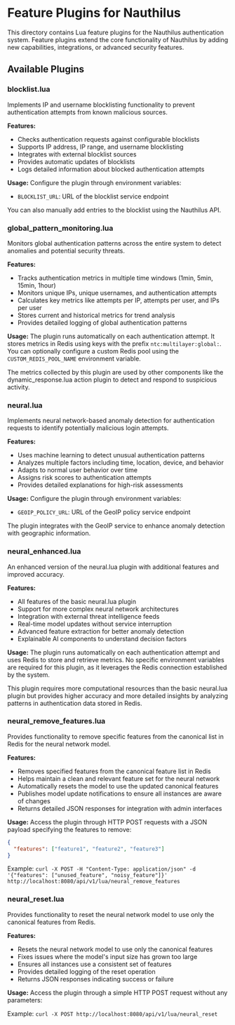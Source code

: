 # Feature Plugins for Nauthilus

This directory contains Lua feature plugins for the Nauthilus authentication system. Feature plugins extend the core functionality of Nauthilus by adding new capabilities, integrations, or advanced security features.

## Available Plugins

### blocklist.lua
Implements IP and username blocklisting functionality to prevent authentication attempts from known malicious sources.

**Features:**
- Checks authentication requests against configurable blocklists
- Supports IP address, IP range, and username blocklisting
- Integrates with external blocklist sources
- Provides automatic updates of blocklists
- Logs detailed information about blocked authentication attempts

**Usage:**
Configure the plugin through environment variables:
- `BLOCKLIST_URL`: URL of the blocklist service endpoint

You can also manually add entries to the blocklist using the Nauthilus API.

### global_pattern_monitoring.lua
Monitors global authentication patterns across the entire system to detect anomalies and potential security threats.

**Features:**
- Tracks authentication metrics in multiple time windows (1min, 5min, 15min, 1hour)
- Monitors unique IPs, unique usernames, and authentication attempts
- Calculates key metrics like attempts per IP, attempts per user, and IPs per user
- Stores current and historical metrics for trend analysis
- Provides detailed logging of global authentication patterns

**Usage:**
The plugin runs automatically on each authentication attempt. It stores metrics in Redis using keys with the prefix `ntc:multilayer:global:`. You can optionally configure a custom Redis pool using the `CUSTOM_REDIS_POOL_NAME` environment variable.

The metrics collected by this plugin are used by other components like the dynamic_response.lua action plugin to detect and respond to suspicious activity.

### neural.lua
Implements neural network-based anomaly detection for authentication requests to identify potentially malicious login attempts.

**Features:**
- Uses machine learning to detect unusual authentication patterns
- Analyzes multiple factors including time, location, device, and behavior
- Adapts to normal user behavior over time
- Assigns risk scores to authentication attempts
- Provides detailed explanations for high-risk assessments

**Usage:**
Configure the plugin through environment variables:
- `GEOIP_POLICY_URL`: URL of the GeoIP policy service endpoint

The plugin integrates with the GeoIP service to enhance anomaly detection with geographic information.

### neural_enhanced.lua
An enhanced version of the neural.lua plugin with additional features and improved accuracy.

**Features:**
- All features of the basic neural.lua plugin
- Support for more complex neural network architectures
- Integration with external threat intelligence feeds
- Real-time model updates without service interruption
- Advanced feature extraction for better anomaly detection
- Explainable AI components to understand decision factors

**Usage:**
The plugin runs automatically on each authentication attempt and uses Redis to store and retrieve metrics. No specific environment variables are required for this plugin, as it leverages the Redis connection established by the system.

This plugin requires more computational resources than the basic neural.lua plugin but provides higher accuracy and more detailed insights by analyzing patterns in authentication data stored in Redis.

### neural_remove_features.lua
Provides functionality to remove specific features from the canonical list in Redis for the neural network model.

**Features:**
- Removes specified features from the canonical feature list in Redis
- Helps maintain a clean and relevant feature set for the neural network
- Automatically resets the model to use the updated canonical features
- Publishes model update notifications to ensure all instances are aware of changes
- Returns detailed JSON responses for integration with admin interfaces

**Usage:**
Access the plugin through HTTP POST requests with a JSON payload specifying the features to remove:

```json
{
  "features": ["feature1", "feature2", "feature3"]
}
```

Example: `curl -X POST -H "Content-Type: application/json" -d '{"features": ["unused_feature", "noisy_feature"]}' http://localhost:8080/api/v1/lua/neural_remove_features`

### neural_reset.lua
Provides functionality to reset the neural network model to use only the canonical features from Redis.

**Features:**
- Resets the neural network model to use only the canonical features
- Fixes issues where the model's input size has grown too large
- Ensures all instances use a consistent set of features
- Provides detailed logging of the reset operation
- Returns JSON responses indicating success or failure

**Usage:**
Access the plugin through a simple HTTP POST request without any parameters:

Example: `curl -X POST http://localhost:8080/api/v1/lua/neural_reset`
